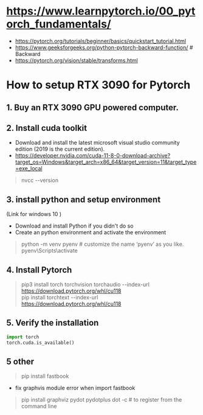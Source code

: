 # https://www.learnpytorch.io/00_pytorch_fundamentals/
- https://pytorch.org/tutorials/beginner/basics/quickstart_tutorial.html  
- https://www.geeksforgeeks.org/python-pytorch-backward-function/   # Backward   
- https://pytorch.org/vision/stable/transforms.html






# How to setup RTX 3090 for Pytorch

## 1. Buy an RTX 3090 GPU powered computer.   

## 2. Install cuda toolkit
- Download and install the latest microsoft visual studio community edition (2019 is the current edition).   
- https://developer.nvidia.com/cuda-11-8-0-download-archive?target_os=Windows&target_arch=x86_64&target_version=11&target_type=exe_local
> nvcc --version
> 
## 3. install python and setup environment  
(Link for windows 10 ) 
- Download and install Python if you didn't do so  
- Create an python environment and activate the environment
> python -m venv pyenv  # customize the name ‘pyenv’ as you like. 
> pyenv\Scripts\activate
> 
## 4. Install Pytorch
> pip3 install torch torchvision torchaudio --index-url https://download.pytorch.org/whl/cu118   
> pip install torchtext --index-url https://download.pytorch.org/whl/cu118


## 5. Verify the installation    
```py
import torch
torch.cuda.is_available()
```

## 5 other  
> pip install fastbook   
- fix graphvis module error when import fastbook
> pip install graphviz pydot  pydotplus
> dot -c # to register from the command line
